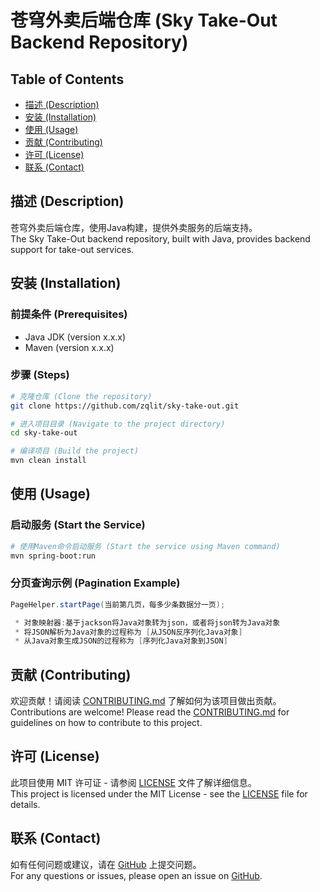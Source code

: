 # 苍穹外卖后端仓库 (Sky Take-Out Backend Repository)

## Table of Contents
- [描述 (Description)](#描述-description)
- [安装 (Installation)](#安装-installation)
- [使用 (Usage)](#使用-usage)
- [贡献 (Contributing)](#贡献-contributing)
- [许可 (License)](#许可-license)
- [联系 (Contact)](#联系-contact)

## 描述 (Description)
苍穹外卖后端仓库，使用Java构建，提供外卖服务的后端支持。  
The Sky Take-Out backend repository, built with Java, provides backend support for take-out services.

## 安装 (Installation)

### 前提条件 (Prerequisites)
- Java JDK (version x.x.x)
- Maven (version x.x.x)

### 步骤 (Steps)
```sh
# 克隆仓库 (Clone the repository)
git clone https://github.com/zqlit/sky-take-out.git

# 进入项目目录 (Navigate to the project directory)
cd sky-take-out

# 编译项目 (Build the project)
mvn clean install
```

## 使用 (Usage)

### 启动服务 (Start the Service)
```sh
# 使用Maven命令启动服务 (Start the service using Maven command)
mvn spring-boot:run
```

### 分页查询示例 (Pagination Example)
```java
PageHelper.startPage(当前第几页，每多少条数据分一页);

 * 对象映射器:基于jackson将Java对象转为json，或者将json转为Java对象
 * 将JSON解析为Java对象的过程称为 [从JSON反序列化Java对象]
 * 从Java对象生成JSON的过程称为 [序列化Java对象到JSON]
```

## 贡献 (Contributing)
欢迎贡献！请阅读 [CONTRIBUTING.md](CONTRIBUTING.md) 了解如何为该项目做出贡献。  
Contributions are welcome! Please read the [CONTRIBUTING.md](CONTRIBUTING.md) for guidelines on how to contribute to this project.

## 许可 (License)
此项目使用 MIT 许可证 - 请参阅 [LICENSE](LICENSE) 文件了解详细信息。  
This project is licensed under the MIT License - see the [LICENSE](LICENSE) file for details.

## 联系 (Contact)
如有任何问题或建议，请在 [GitHub](https://github.com/zqlit/sky-take-out/issues) 上提交问题。  
For any questions or issues, please open an issue on [GitHub](https://github.com/zqlit/sky-take-out/issues).

